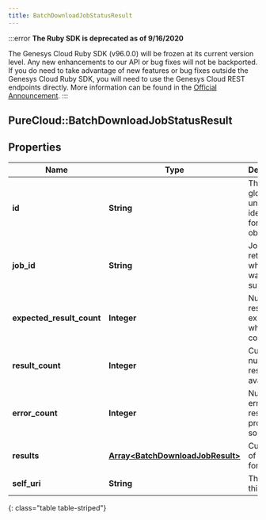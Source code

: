 ```yaml
---
title: BatchDownloadJobStatusResult
---
```


:::error
**The Ruby SDK is deprecated as of 9/16/2020**

The Genesys Cloud Ruby SDK (v96.0.0) will be frozen at its current version level. Any new enhancements to our API or bug fixes will not be backported. If you do need to take advantage of new features or bug fixes outside the Genesys Cloud Ruby SDK, you will need to use the Genesys Cloud REST endpoints directly. More information can be found in the [Official Announcement](https://developer.mypurecloud.com/forum/t/announcement-genesys-cloud-ruby-sdk-end-of-life/8850).
:::


## PureCloud::BatchDownloadJobStatusResult

## Properties

|Name | Type | Description | Notes|
|------------ | ------------- | ------------- | -------------|
| **id** | **String** | The globally unique identifier for the object. | [optional] |
| **job_id** | **String** | JobId returned when job was initially submitted | [optional] |
| **expected_result_count** | **Integer** | Number of results expected when job is completed | [optional] |
| **result_count** | **Integer** | Current number of results available | [optional] |
| **error_count** | **Integer** | Number of error results produced so far | [optional] |
| **results** | [**Array&lt;BatchDownloadJobResult&gt;**](BatchDownloadJobResult.html) | Current set of results for the job | [optional] |
| **self_uri** | **String** | The URI for this object | [optional] |
{: class="table table-striped"}


